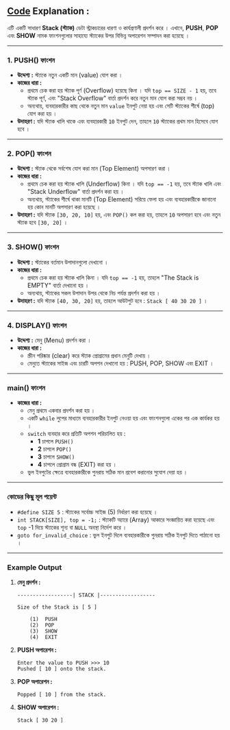 ## [Code](https://github.com/rudra-404/DSA/blob/main/Stack%20%26%20Queue/Stack/stack.cpp) Explanation :

এটি একটি সাধারণ **Stack (স্ট্যাক)** ডেটা স্ট্রাকচারের ধারণা ও কার্যপ্রণালী প্রদর্শন করে । এখানে, **PUSH**, **POP** এবং **SHOW** নামক ফাংশনগুলোর সাহায্যে স্ট্যাকের উপর বিভিন্ন অপারেশন সম্পাদন করা হয়েছে ।

---

### 1. **PUSH() ফাংশন**
- **উদ্দেশ্য :** স্ট্যাকে নতুন একটি মান (value) যোগ করা ।
- **কাজের ধারা :**
  - প্রথমে চেক করা হয় স্ট্যাক পূর্ণ (Overflow) হয়েছে কিনা । যদি `top == SIZE - 1` হয়, তবে স্ট্যাক পূর্ণ, এবং "Stack Overflow" বার্তা প্রদর্শন করে নতুন মান যোগ করা সম্ভব নয় ।
  - অন্যথায়, ব্যবহারকারীর কাছ থেকে নতুন মান `value` ইনপুট নেয়া হয় এবং সেটি স্ট্যাকের শীর্ষে (top) যোগ করা হয় ।
- **উদাহরণ :**
  যদি স্ট্যাক খালি থাকে এবং ব্যবহারকারী `10` ইনপুট দেন, তাহলে `10` স্ট্যাকের প্রথম মান হিসেবে যোগ হবে ।

---

### 2. **POP() ফাংশন**
- **উদ্দেশ্য :** স্ট্যাক থেকে সর্বশেষ যোগ করা মান (Top Element) অপসারণ করা ।
- **কাজের ধারা :**
  - প্রথমে চেক করা হয় স্ট্যাক খালি (Underflow) কিনা । যদি `top == -1` হয়, তবে স্ট্যাক খালি এবং "Stack Underflow" বার্তা প্রদর্শন করা হয় ।
  - অন্যথায়, স্ট্যাকের শীর্ষে থাকা মানটি (Top Element) সরিয়ে ফেলা হয় এবং ব্যবহারকারীকে জানানো হয় কোন মানটি অপসারণ করা হয়েছে ।
- **উদাহরণ :**
  যদি স্ট্যাক `[30, 20, 10]` হয়, এবং `POP()` কল করা হয়, তাহলে `10` অপসারণ হবে এবং নতুন স্ট্যাক হবে `[30, 20]` ।

---

### 3. **SHOW() ফাংশন**
- **উদ্দেশ্য :** স্ট্যাকের বর্তমান উপাদানগুলো দেখানো ।
- **কাজের ধারা :**
  - প্রথমে চেক করা হয় স্ট্যাক খালি কিনা । যদি `top == -1` হয়, তাহলে "The Stack is EMPTY" বার্তা দেখানো হয় ।
  - অন্যথায়, স্ট্যাকের সকল উপাদান উপর থেকে নিচ পর্যন্ত প্রদর্শন করা হয় ।
- **উদাহরণ :**
  যদি স্ট্যাক `[40, 30, 20]` হয়, তাহলে আউটপুট হবে : `Stack [ 40 30 20 ]` ।

---

### 4. **DISPLAY() ফাংশন**
- **উদ্দেশ্য :** মেনু (Menu) প্রদর্শন করা ।
- **কাজের ধারা :**
  - স্ক্রীন পরিষ্কার (clear) করে স্ট্যাক প্রোগ্রামের প্রধান মেনুটি দেখায় ।
  - মেনুতে স্ট্যাকের সাইজ এবং চারটি অপশন দেখানো হয় : PUSH, POP, SHOW এবং EXIT ।

---

### **main() ফাংশন**
- **কাজের ধারা :**
  - মেনু প্রথমে একবার প্রদর্শন করা হয় ।
  - একটি `while` লুপের মাধ্যমে ব্যবহারকারীর ইনপুট নেওয়া হয় এবং ফাংশনগুলো একের পর এক কার্যকর হয় ।
  - `switch` ব্যবহার করে প্রতিটি অপশন পরিচালিত হয় :
    - **1** চাপলে `PUSH()`
    - **2** চাপলে `POP()`
    - **3** চাপলে `SHOW()`
    - **4** চাপলে প্রোগ্রাম বন্ধ (EXIT) করা হয় ।
  - ভুল ইনপুটের ক্ষেত্রে ব্যবহারকারীকে পুনরায় সঠিক মান প্রবেশ করানোর সুযোগ দেয়া হয় ।

---

### **কোডের কিছু মূল পয়েন্ট**
- `#define SIZE 5` : স্ট্যাকের সর্বোচ্চ সাইজ (5) নির্ধারণ করা হয়েছে ।
- `int STACK[SIZE], top = -1;` : স্ট্যাকটি অ্যারে (Array) আকারে সংজ্ঞায়িত করা হয়েছে এবং `top` -1 দিয়ে স্ট্যাকের শূন্য বা `NULL` অবস্থা নির্দেশ করে ।
- `goto for_invalid_choice` : ভুল ইনপুট দিলে ব্যবহারকারীকে পুনরায় সঠিক ইনপুট দিতে পাঠানো হয় ।

---

### **Example Output**
1. **মেনু প্রদর্শন :**
   ```
   ------------------| STACK |------------------

   Size of the Stack is [ 5 ]

       (1)  PUSH
       (2)  POP
       (3)  SHOW
       (4)  EXIT
   ```

2. **PUSH অপারেশন :**
   ```
   Enter the value to PUSH >>> 10
   Pushed [ 10 ] onto the stack.
   ```

3. **POP অপারেশন :**
   ```
   Popped [ 10 ] from the stack.
   ```

4. **SHOW অপারেশন :**
   ```
   Stack [ 30 20 ]
   ``` 